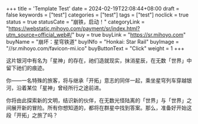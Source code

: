 +++
title = 'Template Test'
date = 2024-02-19T22:08:44+08:00
draft = false
keywords = ["test"]
categories = ["test"]
tags = ["test"]
noclick = true
status = true
statusCate = "崩铁，启动！"
categoryLink = "https://webstatic.mihoyo.com/payment/sr/index.html?utm_source=official_web#/"
buy = true
buyLink = "https://sr.mihoyo.com"
buyName = "崩坏：星穹铁道"
buyINfo = "Honkai: Star Rail"
buyImage = "//sr.mihoyo.com/favicon-mi.ico"
buyButtonText = "Click"
weight = 1
+++

这片银河中有名为「星神」的存在，祂们造就现实，抹消星辰，在无数「世界」中留下祂们的痕迹。

你——一名特殊的旅客，将与继承「开拓」意志的同伴一起，乘坐星穹列车穿越银河，沿着某位「星神」曾经所行之途前进。

你将由此探索新的文明，结识新的伙伴，在无数光怪陆离的「世界」与「世界」之间展开新的冒险。所有你想知道的，都将在群星中找到答案。那么，准备好开始这段「开拓」之旅了吗？